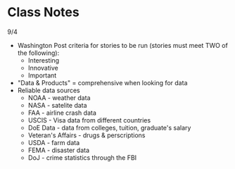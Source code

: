# Class Notes

9/4

* Washington Post criteria for stories to be run (stories must meet TWO of the following):
  * Interesting
  * Innovative
  * Important
* "Data & Products" = comprehensive when looking for data
* Reliable data sources
  * NOAA - weather data
  * NASA - satelite data
  * FAA - airline crash data
  * USCIS - Visa data from different countries
  * DoE Data - data from colleges, tuition, graduate's salary
  * Veteran's Affairs - drugs & perscriptions
  * USDA - farm data
  * FEMA - disaster data
  * DoJ - crime statistics through the FBI

